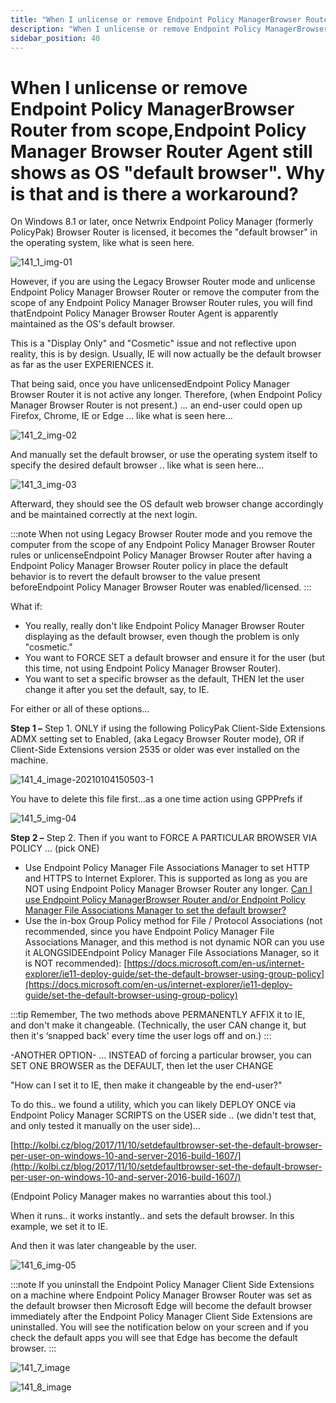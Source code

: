 ```yaml
---
title: "When I unlicense or remove Endpoint Policy ManagerBrowser Router from scope,Endpoint Policy Manager Browser Router Agent still shows as OS \"default browser\". Why is that and is there a workaround?"
description: "When I unlicense or remove Endpoint Policy ManagerBrowser Router from scope,Endpoint Policy Manager Browser Router Agent still shows as OS \"default browser\". Why is that and is there a workaround?"
sidebar_position: 40
---
```


# When I unlicense or remove Endpoint Policy ManagerBrowser Router from scope,Endpoint Policy Manager Browser Router Agent still shows as OS "default browser". Why is that and is there a workaround?

On Windows 8.1 or later, once Netwrix Endpoint Policy Manager (formerly PolicyPak) Browser Router is
licensed, it becomes the "default browser" in the operating system, like what is seen here.

![141_1_img-01](/images/endpointpolicymanager/browserrouter/defaultbrowser/218_3_ppbr-faq-3-pic-3.webp)

However, if you are using the Legacy Browser Router mode and unlicense Endpoint Policy Manager
Browser Router or remove the computer from the scope of any Endpoint Policy Manager Browser Router
rules, you will find thatEndpoint Policy Manager Browser Router Agent is apparently maintained as
the OS's default browser.

This is a "Display Only" and "Cosmetic" issue and not reflective upon reality, this is by design.
Usually, IE will now actually be the default browser as far as the user EXPERIENCES it.

That being said, once you have unlicensedEndpoint Policy Manager Browser Router it is not active any
longer.
Therefore, (when Endpoint Policy Manager Browser Router is not present.) … an end-user could open up
Firefox, Chrome, IE or Edge … like what is seen here…

![141_2_img-02](/images/endpointpolicymanager/browserrouter/defaultbrowser/218_1_ppbr-faq-3-pic-1.webp)

And manually set the default browser, or use the operating system itself to specify the desired
default browser .. like what is seen here…

![141_3_img-03](/images/endpointpolicymanager/browserrouter/defaultbrowser/218_2_ppbr-faq-3-pic-2.webp)

Afterward, they should see the OS default web browser change accordingly and be maintained correctly
at the next login.

:::note
When not using Legacy Browser Router mode and you remove the computer from the scope of
any Endpoint Policy Manager Browser Router rules or unlicenseEndpoint Policy Manager Browser Router
after having a Endpoint Policy Manager Browser Router policy in place the default behavior is to
revert the default browser to the value present beforeEndpoint Policy Manager Browser Router was
enabled/licensed.
:::


What if:

- You really, really don't like Endpoint Policy Manager Browser Router displaying as the default
  browser, even though the problem is only "cosmetic."
- You want to FORCE SET a default browser and ensure it for the user (but this time, not using
  Endpoint Policy Manager Browser Router).
- You want to set a specific browser as the default, THEN let the user change it after you set the
  default, say, to IE.

For either or all of these options…

**Step 1 –** Step 1. ONLY if using the following PolicyPak Client-Side Extensions ADMX setting set
to Enabled, (aka Legacy Browser Router mode), OR if Client-Side Extensions version 2535 or older was
ever installed on the machine.

![141_4_image-20210104150503-1](/images/endpointpolicymanager/browserrouter/install/483_7_image-20210105155954-1.webp)

You have to delete this file first…as a one time action using GPPPrefs if

![141_5_img-04](/images/endpointpolicymanager/troubleshooting/browserrouter/install/141_5_img-04.webp)

**Step 2 –** Step 2. Then if you want to FORCE A PARTICULAR BROWSER VIA POLICY … (pick ONE)

- Use Endpoint Policy Manager File Associations Manager to set HTTP and HTTPS to Internet Explorer.
  This is supported as long as you are NOT using Endpoint Policy Manager Browser Router any
  longer. [Can I use Endpoint Policy ManagerBrowser Router and/or Endpoint Policy Manager File Associations Manager to set the default browser?](/docs/endpointpolicymanager/components/fileassociationsmanager/knowledgebase/troubleshooting/defaultbrowser.md)
- Use the in-box Group Policy method for File / Protocol Associations (not recommended, since you
  have Endpoint Policy Manager File Associations Manager, and this method is not dynamic NOR can you
  use it ALONGSIDEEndpoint Policy Manager File Associations Manager, so it is NOT
  recommended): [https://docs.microsoft.com/en-us/internet-explorer/ie11-deploy-guide/set-the-default-browser-using-group-policy](https://docs.microsoft.com/en-us/internet-explorer/ie11-deploy-guide/set-the-default-browser-using-group-policy)

:::tip
Remember, The two methods above PERMANENTLY AFFIX it to IE, and don't make it changeable.
(Technically, the user CAN change it, but then it's ‘snapped back' every time the user logs off and
on.)
:::


-ANOTHER OPTION- … INSTEAD of forcing a particular browser, you can SET ONE BROWSER as the DEFAULT,
then let the user CHANGE

"How can I set it to IE, then make it changeable by the end-user?"

To do this.. we found a utility, which you can likely DEPLOY ONCE via Endpoint Policy Manager
SCRIPTS on the USER side .. (we didn't test that, and only tested it manually on the user side)…

[http://kolbi.cz/blog/2017/11/10/setdefaultbrowser-set-the-default-browser-per-user-on-windows-10-and-server-2016-build-1607/](http://kolbi.cz/blog/2017/11/10/setdefaultbrowser-set-the-default-browser-per-user-on-windows-10-and-server-2016-build-1607/)

(Endpoint Policy Manager makes no warranties about this tool.)

When it runs.. it works instantly.. and sets the default browser. In this example, we set it to IE.

And then it was later changeable by the user.

![141_6_img-05](/images/endpointpolicymanager/troubleshooting/browserrouter/install/141_6_img-05.webp)

:::note
If you uninstall the Endpoint Policy Manager Client Side Extensions on a machine where
Endpoint Policy Manager Browser Router was set as the default browser then Microsoft Edge will
become the default browser immediately after the Endpoint Policy Manager Client Side Extensions are
uninstalled. You will see the notification below on your screen and if you check the default apps
you will see that Edge has become the default browser.
:::


![141_7_image](/images/endpointpolicymanager/troubleshooting/browserrouter/install/141_7_image.webp)

![141_8_image](/images/endpointpolicymanager/troubleshooting/browserrouter/install/141_8_image.webp)
